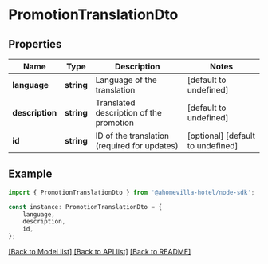 # PromotionTranslationDto


## Properties

Name | Type | Description | Notes
------------ | ------------- | ------------- | -------------
**language** | **string** | Language of the translation | [default to undefined]
**description** | **string** | Translated description of the promotion | [default to undefined]
**id** | **string** | ID of the translation (required for updates) | [optional] [default to undefined]

## Example

```typescript
import { PromotionTranslationDto } from '@ahomevilla-hotel/node-sdk';

const instance: PromotionTranslationDto = {
    language,
    description,
    id,
};
```

[[Back to Model list]](../README.md#documentation-for-models) [[Back to API list]](../README.md#documentation-for-api-endpoints) [[Back to README]](../README.md)
